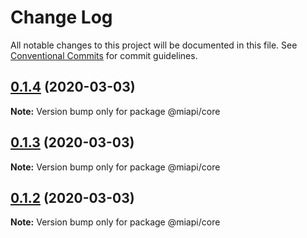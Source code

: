 # Change Log

All notable changes to this project will be documented in this file.
See [Conventional Commits](https://conventionalcommits.org) for commit guidelines.

## [0.1.4](https://github.com/kamontat/miapi/compare/@miapi/core@0.1.3...@miapi/core@0.1.4) (2020-03-03)

**Note:** Version bump only for package @miapi/core





## [0.1.3](https://github.com/kamontat/miapi/compare/@miapi/core@0.1.2...@miapi/core@0.1.3) (2020-03-03)

**Note:** Version bump only for package @miapi/core





## [0.1.2](https://github.com/kamontat/miapi/compare/@miapi/core@0.1.1...@miapi/core@0.1.2) (2020-03-03)

**Note:** Version bump only for package @miapi/core
